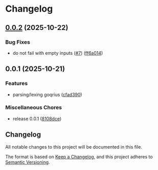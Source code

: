 # Changelog

## [0.0.2](https://github.com/golaxo/goqrius/compare/v0.0.1...v0.0.2) (2025-10-22)


### Bug Fixes

* do not fail with empty inputs ([#7](https://github.com/golaxo/goqrius/issues/7)) ([ff6a014](https://github.com/golaxo/goqrius/commit/ff6a014b5b94300c9827dd2a5c5d9e0389db150e))

## 0.0.1 (2025-10-21)


### Features

* parsing/lexing goqrius ([cfad390](https://github.com/golaxo/goqrius/commit/cfad390a136b3f3281b3d382969e1bb8f47a2560))


### Miscellaneous Chores

* release 0.0.1 ([8108dce](https://github.com/golaxo/goqrius/commit/8108dceddabf0a0b62102282099309a3c7795a0a))

## Changelog

All notable changes to this project will be documented in this file.

The format is based on [Keep a Changelog](https://keepachangelog.com/en/1.1.0/),
and this project adheres to [Semantic Versioning](https://semver.org/spec/v2.0.0.html).
